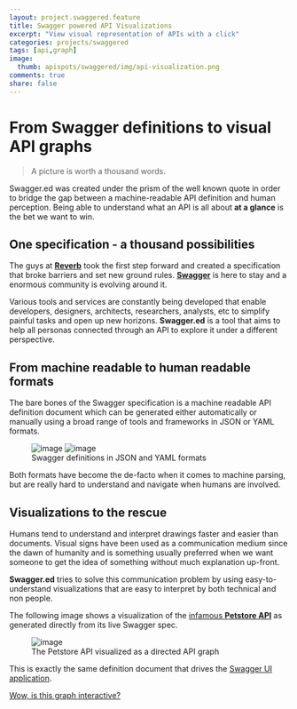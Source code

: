 ```yaml
---
layout: project.swaggered.feature
title: Swagger powered API Visualizations
excerpt: "View visual representation of APIs with a click"
categories: projects/swaggered
tags: [api,graph]
image:
  thumb: apispots/swaggered/img/api-visualization.png
comments: true
share: false
---
```


# From Swagger definitions to visual API graphs

> A picture is worth a thousand words.

Swagger.ed was created under the prism of the well known quote in order to bridge the gap 
between a machine-readable API definition and human perception.  Being able to understand
what an API is all about **at a glance** is the bet we want to win.       


## One specification - a thousand possibilities

The guys at [**Reverb**](http://reverb.com/ "Reverb") took the first step forward and created a specification that broke barriers and set 
new ground rules. [**Swagger**](http://swagger.io/ "Swagger") is here to stay and a enormous community is evolving around it.   

Various tools and services are constantly being developed that enable developers, designers, architects, researchers, analysts, etc 
to simplify painful tasks and open up new horizons.  **Swagger.ed** is a tool that aims to help all personas connected through an API
to explore it under a different perspective.

## From machine readable to human readable formats

The bare bones of the Swagger specification is a machine readable API definition document which can be generated either automatically or manually
using a broad range of tools and frameworks in JSON or YAML formats.

<figure class="half">
	<img src="{{ site.url }}/assets/apispots/swaggered/img/swagger-json.png" alt="image">
	<img src="{{ site.url }}/assets/apispots/swaggered/img/swagger-yaml.png" alt="image">
	<figcaption>Swagger definitions in JSON and YAML formats</figcaption>
</figure>

Both formats have become the de-facto when it comes to machine parsing, but are really hard to understand and navigate when humans 
are involved.

## Visualizations to the rescue

Humans tend to understand and interpret drawings faster and easier than documents.  Visual signs have been used as a communication medium
since the dawn of humanity and is something usually preferred when we want someone to get the idea of something without much explanation
up-front. 

**Swagger.ed** tries to solve this communication problem by using easy-to-understand visualizations that are easy to interpret by
both technical and non people.

The following image shows a visualization of the [infamous **Petstore API**](http://petstore.swagger.io/v2/swagger.json "Petstore API - Swagger definition") 
as generated directly from its live Swagger spec.

<figure>
	<img src="{{ site.url }}/assets/apispots/swaggered/img/swagger-petstore.png" alt="image">
	<figcaption>The Petstore API visualized as a directed API graph</figcaption>
</figure>

This is exactly the same definition document that drives the [Swagger UI application](http://petstore.swagger.io/ "Swagger Explorer").

<div markdown="0"  class="text-center"><a href="{{ site.url }}/apispots/swaggered/navigate-api-resources/" class="btn">Wow, is this graph interactive?</a></div>



